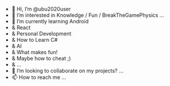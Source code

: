 - 👋 Hi, I’m @ubu2020user
- 👀 I’m interested in Knowledge / Fun / BreakTheGamePhysics ...
- 🌱 I’m currently learning Android 
-   & React 
-   & Personal Development 
-   & How to Learn C# 
-   & AI
-   & What makes fun!
-   & Maybe how to cheat ;) 
-   & ...
- 💞️ I’m looking to collaborate on my projects? ...
- 📫 How to reach me ...

<!---
ubu2020user/ubu2020user is a ✨ special ✨ repository because its `README.md` (this file) appears on your GitHub profile.
You can click the Preview link to take a look at your changes.
--->
